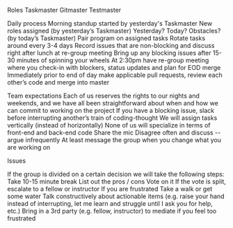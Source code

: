 Roles
  Taskmaster
  Gitmaster
  Testmaster


Daily process
  Morning standup started by yesterday's Taskmaster
    New roles assigned (by yesterday’s Taskmaster)
    Yesterday? Today? Obstacles? (by today’s Taskmaster)
	Pair program on assigned tasks
  Rotate tasks around every 3-4 days
  Record issues that are non-blocking and discuss right after lunch at re-group meeting
  Bring up any blocking issues after 15-30 minutes of spinning your wheels
  At 2:30pm have re-group meeting where you check-in with blockers, status updates and plan for EOD merge
  Immediately prior to end of day make applicable pull requests, review each other’s code and merge into master


Team expectations
  Each of us reserves the rights to our nights and weekends, and we have all been straightforward about when and how we can commit to working on the project
  If you have a blocking issue, slack before interrupting another’s train of coding-thought
  We will assign tasks vertically (instead of horizontally)
  None of us will specialize in terms of front-end and back-end code
  Share the mic
  Disagree often and discuss -- argue infrequently
  At least message the group when you change what you are working on


Issues

  If the group is divided on a certain decision we will take the following steps:
    Take 10-15 minute break
    List out the pros / cons
    Vote on it
    If the vote is split, escalate to a fellow or instructor
  If you are frustrated
    Take a walk or get some water
    Talk constructively about actionable items (e.g. raise your hand instead of interrupting, let me learn and struggle until I ask you for help, etc.)
    Bring in a 3rd party (e.g. fellow, instructor) to mediate if you feel too frustrated
